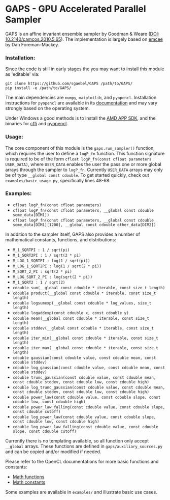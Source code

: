 # GAPS - GPU Accelerated Parallel Sampler

GAPS is an affine invariant ensemble sampler by Goodman & Weare ([DOI: 10.2140/camcos.2010.5.65](https://msp.org/camcos/2010/5-1/p04.xhtml)). The implementation is largely based on [emcee](http://dfm.io/emcee/) by Dan Foreman-Mackey.

### Installation:

Since the code is still in early stages the you may want to install this module as 'editable' via:

```
git clone https://github.com/sgaebel/GAPS /path/to/GAPS/
pip install -e /path/to/GAPS/
```

The main dependencies are `numpy`, `matplotlib`, and `pyopencl`. Installation instructions for `pyopencl` are available in its [documentation](https://documen.tician.de/pyopencl/misc.html) and may vary strongly based on the operating system.

Under Windows a good methods  is to install the [AMD APP SDK](http://developer.amd.com/amd-accelerated-parallel-processing-app-sdk/), and the binaries for [cffi](http://www.lfd.uci.edu/~gohlke/pythonlibs/#cffi) and [pyopencl](http://www.lfd.uci.edu/~gohlke/pythonlibs/#pyopencl).

### Usage:

The core component of this module is the `gaps.run_sampler()` function, which requires the user to define a `logP_fn` function. This function signature is required to be of the form `cfloat logP_fn(const cfloat parameters USER_DATA)`, where `USER_DATA` enables the user the pass one or more global arrays through the sampler to `logP_fn`. Currently `USER_DATA` arrays may only be of type `__global const cdouble`. To get started quickly, check out `examples/basic_usage.py`, specifically lines 48-68.

### Examples:

 * `cfloat logP_fn(const cfloat parameters)`
 * `cfloat logP_fn(const cfloat parameters, __global const cdouble some_data[DIM1])`
 * `cfloat logP_fn(const cfloat parameters, __global const cdouble some_data[DIM1][1200], __global const cdouble other_data[DIM2])`

In addition to the sampler itself, GAPS also provides a number of mathematical constants, functions, and distributions:

 * `M_1_SQRTPI : 1 / sqrt(pi)`
 * `M_1_SQRT2PI : 1 / sqrt(2 * pi)`
 * `M_LOG_1_SQRTPI : log(1 / sqrt(pi))`
 * `M_LOG_1_SQRT2PI : log(1 / sqrt(2 * pi))`
 * `M_SQRT_2_PI : sqrt(2 * pi)`
 * `M_LOG_SQRT_2_PI : log(sqrt(2 * pi))`
 * `M_1_SQRT2 : 1 / sqrt(2)`
 * `cdouble sum(__global const cdouble * iterable, const size_t length)`
 * `cdouble product(__global const cdouble * iterable, const size_t length)`
 * `cdouble logsumexp(__global const cdouble * log_values, size_t length)`
 * `cdouble logaddexp(const cdouble x, const cdouble y)`
 * `cdouble mean(__global const cdouble * iterable, const size_t length)`
 * `cdouble stddev(__global const cdouble * iterable, const size_t length)`
 * `cdouble iter_min(__global const cdouble * iterable, const size_t length)`
 * `cdouble iter_max(__global const cdouble * iterable, const size_t length)`
 * `cdouble gaussian(const cdouble value, const cdouble mean, const cdouble stddev)`
 * `cdouble log_gaussian(const cdouble value, const cdouble mean, const cdouble stddev)`
 * `cdouble trunc_gaussian(const cdouble value, const cdouble mean, const cdouble stddev, const cdouble low, const cdouble high)`
 * `cdouble log_trunc_gaussian(const cdouble value, const cdouble mean, const cdouble stddev, const cdouble low, const cdouble high)`
 * `cdouble power_law(const cdouble value, const cdouble slope, const cdouble low, const cdouble high)`
 * `cdouble power_law_falling(const cdouble value, const cdouble slope, const cdouble cutoff)`
 * `cdouble log_power_law(const cdouble value, const cdouble slope, const cdouble low, const cdouble high)`
 * `cdouble log_power_law_falling(const cdouble value, const cdouble slope, const cdouble cutoff)`

Currently there is no templating available, so all function only accept `__global` arrays. These functions are defined in `gaps/auxiliary_sources.py` and can be copied and/or modified if needed.

Please refer to the OpenCL documentations for more basic functions and constants:

 * [Math functions](https://www.khronos.org/registry/OpenCL/sdk/1.2/docs/man/xhtml/mathFunctions.html)
 * [Math constants](https://www.khronos.org/registry/OpenCL/sdk/1.2/docs/man/xhtml/mathConstants.html)

Some examples are available in `examples/` and illustrate basic use cases.
